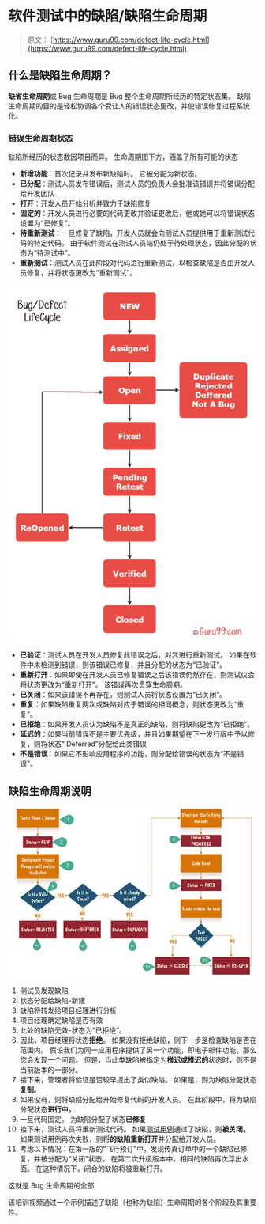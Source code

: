 # 软件测试中的缺陷/缺陷生命周期

> 原文： [https://www.guru99.com/defect-life-cycle.html](https://www.guru99.com/defect-life-cycle.html)

## 什么是缺陷生命周期？

**缺省生命周期**或 Bug 生命周期是 Bug 整个生命周期所经历的特定状态集。 缺陷生命周期的目的是轻松协调各个受让人的错误状态更改，并使错误修复过程系统化。

### 错误生命周期状态

缺陷所经历的状态数因项目而异。 生命周期图下方，涵盖了所有可能的状态

*   **新增功能**：首次记录并发布新缺陷时。 它被分配为新状态。
*   **已分配**：测试人员发布错误后，测试人员的负责人会批准该错误并将错误分配给开发团队
*   **打开**：开发人员开始分析并致力于缺陷修复
*   **固定的**：开发人员进行必要的代码更改并验证更改后，他或她可以将错误状态设置为“已修复”。
*   **待重新测试**：一旦修复了缺陷，开发人员就会向测试人员提供用于重新测试代码的特定代码。 由于软件测试在测试人员端仍处于待处理状态，因此分配的状态为“待测试中”。
*   **重新测试**：测试人员在此阶段对代码进行重新测试，以检查缺陷是否由开发人员修复，并将状态更改为“重新测试”。

![Defect Life Cycle](img/e5d804e49119546376ecfc9337b2482f.png)

*   **已验证**：测试人员在开发人员修复此错误之后，对其进行重新测试。 如果在软件中未检测到错误，则该错误已修复，并且分配的状态为“已验证”。
*   **重新打开**：如果即使在开发人员已修复错误之后该错误仍然存​​在，则测试仪会将状态更改为“重新打开”。 该错误再次贯穿生命周期。
*   **已关闭**：如果该错误不再存在，则测试人员将状态设置为“已关闭”。
*   **重复**：如果缺陷重复两次或缺陷对应于错误的相同概念，则状态更改为“重复”。
*   **已拒绝**：如果开发人员认为缺陷不是真正的缺陷，则将缺陷更改为“已拒绝”。
*   **延迟的**：如果当前错误不是主要优先级，并且如果期望在下一发行版中予以修复，则将状态“ Deferred”分配给此类错误
*   **不是错误**：如果它不影响应用程序的功能，则分配给错误的状态为“不是错误”。

## 缺陷生命周期说明

![Defect Life Cycle or Bug Life Cycle -  Stuff You Must Know!](img/ef6d5f374ee471260fdb4e2ce78d6128.png)

1.  测试员发现缺陷
2.  状态分配给缺陷-新建
3.  缺陷将转发给项目经理进行分析
4.  项目经理确定缺陷是否有效
5.  此处的缺陷无效-状态为“已拒绝”。
6.  因此，项目经理将状态**拒绝**。 如果没有拒绝缺陷，则下一步是检查缺陷是否在范围内。 假设我们为同一应用程序提供了另一个功能，即电子邮件功能，那么您会发现一个问题。 但是，当此类缺陷被指定为**推迟或推迟的**状态时，则不是当前版本的一部分。
7.  接下来，管理者将验证是否较早提出了类似缺陷。 如果是，则为缺陷分配状态**复制**。
8.  如果没有，则将缺陷分配给开始修复代码的开发人员。 在此阶段中，将为缺陷分配状态**进行中。**
9.  一旦代码固定。 为缺陷分配了状态**已修复**
10.  接下来，测试人员将重新测试代码。 如果[测试用例](/test-case.html)通过了缺陷，则**被关闭。** 如果测试用例再次失败，则将**的缺陷重新打开**并分配给开发人员。
11.  考虑以下情况：在第一版的“飞行预订”中，发现传真订单中的一个缺陷已修复，并被分配为“关闭”状态。 在第二次升级版本中，相同的缺陷再次浮出水面。 在这种情况下，闭合的缺陷将被重新打开。

这就是 Bug 生命周期的全部

该培训视频通过一个示例描述了缺陷（也称为缺陷）生命周期的各个阶段及其重要性。